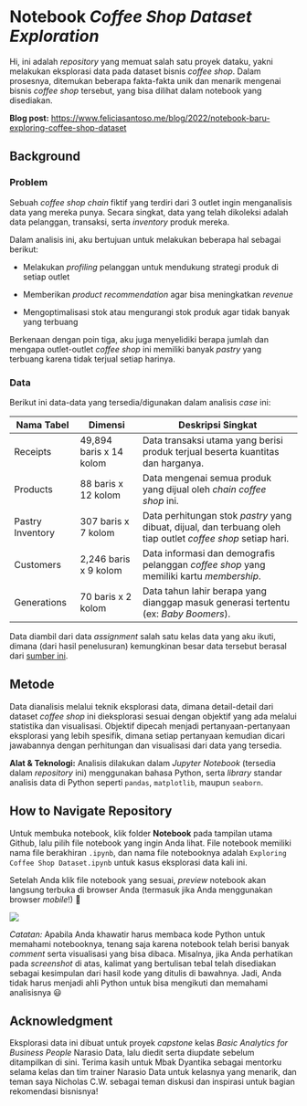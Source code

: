 # Notebook _Coffee Shop Dataset Exploration_

Hi, ini adalah _repository_ yang memuat salah satu proyek dataku, yakni melakukan eksplorasi data pada dataset bisnis _coffee shop_. Dalam prosesnya, ditemukan beberapa fakta-fakta unik dan menarik mengenai bisnis _coffee shop_ tersebut, yang bisa dilihat dalam notebook yang disediakan.

**Blog post:** https://www.feliciasantoso.me/blog/2022/notebook-baru-exploring-coffee-shop-dataset

## Background

### Problem

Sebuah _coffee shop chain_ fiktif yang terdiri dari 3 outlet ingin menganalisis data yang mereka punya. Secara singkat, data yang telah dikoleksi adalah data pelanggan, transaksi, serta _inventory_ produk mereka. 

Dalam analisis ini, aku bertujuan untuk melakukan beberapa hal sebagai berikut:

- Melakukan *profiling* pelanggan untuk mendukung strategi produk di setiap outlet

- Memberikan _product recommendation_ agar bisa meningkatkan *revenue*

- Mengoptimalisasi stok atau mengurangi stok produk agar tidak banyak yang terbuang

Berkenaan dengan poin tiga, aku juga menyelidiki berapa jumlah dan mengapa outlet-outlet _coffee shop_ ini memiliki banyak *pastry* yang terbuang karena tidak terjual setiap harinya.

### Data

Berikut ini data-data yang tersedia/digunakan dalam analisis _case_ ini:

| Nama Tabel       | Dimensi                 | Deskripsi Singkat                                                                                            |
| ---------------- | ----------------------- | ------------------------------------------------------------------------------------------------------------ |
| Receipts         | 49,894 baris x 14 kolom | Data transaksi utama yang berisi produk terjual beserta kuantitas dan harganya.                              |
| Products         | 88 baris x 12 kolom     | Data mengenai semua produk yang dijual oleh _chain coffee shop_ ini.                                         |
| Pastry Inventory | 307 baris x 7 kolom     | Data perhitungan stok _pastry_ yang dibuat, dijual, dan terbuang oleh tiap outlet _coffee shop_ setiap hari. |
| Customers        | 2,246 baris x 9 kolom   | Data informasi dan demografis pelanggan _coffee shop_ yang memiliki kartu _membership_.                      |
| Generations      | 70 baris x 2 kolom      | Data tahun lahir berapa yang dianggap masuk generasi tertentu (ex: _Baby Boomers_).                          |

Data diambil dari data _assignment_ salah satu kelas data yang aku ikuti, dimana (dari hasil penelusuran) kemungkinan besar data tersebut berasal dari [sumber ini](https://www.kaggle.com/datasets/ylchang/coffee-shop-sample-data-1113).

## Metode

Data dianalisis melalui teknik eksplorasi data, dimana detail-detail dari dataset _coffee shop_ ini dieksplorasi sesuai dengan objektif yang ada melalui statistika dan visualisasi. Objektif dipecah menjadi pertanyaan-pertanyaan eksplorasi yang lebih spesifik, dimana setiap pertanyaan kemudian dicari jawabannya dengan perhitungan dan visualisasi dari data yang tersedia. 

**Alat & Teknologi:** Analisis dilakukan dalam _Jupyter Notebook_ (tersedia dalam _repository_ ini) menggunakan bahasa Python, serta _library_ standar analisis data di Python seperti `pandas`, `matplotlib`, maupun `seaborn`.

## How to Navigate Repository

Untuk membuka notebook, klik folder **Notebook** pada tampilan utama Github, lalu pilih file notebook yang ingin Anda lihat. File notebook memiliki nama file berakhiran `.ipynb`, dan nama file notebooknya adalah `Exploring Coffee Shop Dataset.ipynb` untuk kasus eksplorasi data kali ini.

Setelah Anda klik file notebook yang sesuai, _preview_ notebook akan langsung terbuka di browser Anda (termasuk jika Anda menggunakan browser _mobile_!) 🎉

![](C:\Users\d1117\AppData\Roaming\marktext\images\2022-08-04-11-18-17-image.png)

_Catatan:_ Apabila Anda khawatir harus membaca kode Python untuk memahami notebooknya, tenang saja karena notebook telah berisi banyak _comment_ serta visualisasi yang bisa dibaca. Misalnya, jika Anda perhatikan pada _screenshot_ di atas, kalimat yang bertulisan tebal telah disediakan sebagai kesimpulan dari hasil kode yang ditulis di bawahnya. Jadi, Anda tidak harus menjadi ahli Python untuk bisa mengikuti dan memahami analisisnya 😃

## Acknowledgment

Eksplorasi data ini dibuat untuk proyek _capstone_ kelas _Basic Analytics for Business People_ Narasio Data, lalu diedit serta diupdate sebelum ditampilkan di sini. Terima kasih untuk Mbak Dyantika sebagai mentorku selama kelas dan tim trainer Narasio Data untuk kelasnya yang menarik, dan teman saya Nicholas C.W. sebagai teman diskusi dan inspirasi untuk bagian rekomendasi bisnisnya!
